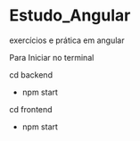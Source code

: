 # Estudo_Angular
exercícios e prática em angular

Para Iniciar
no terminal

cd backend
- npm start

cd frontend
- npm start
